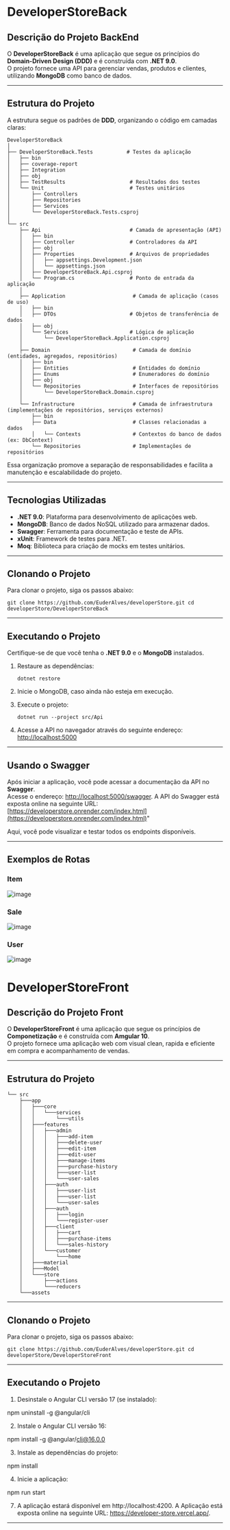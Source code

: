 # DeveloperStoreBack

## Descrição do Projeto BackEnd

O **DeveloperStoreBack** é uma aplicação que segue os princípios do **Domain-Driven Design (DDD)** e é construída com **.NET 9.0**.  
O projeto fornece uma API para gerenciar vendas, produtos e clientes, utilizando **MongoDB** como banco de dados.

---

## Estrutura do Projeto

A estrutura segue os padrões de **DDD**, organizando o código em camadas claras:


```plaintext
DeveloperStoreBack
│
├── DeveloperStoreBack.Tests           # Testes da aplicação
│   ├── bin                             
│   ├── coverage-report                 
│   ├── Integration                    
│   ├── obj                             
│   ├── TestResults                     # Resultados dos testes
│   └── Unit                            # Testes unitários
│       ├── Controllers
│       ├── Repositories
│       ├── Services
│       └── DeveloperStoreBack.Tests.csproj
│
└── src
    ├── Api                             # Camada de apresentação (API)
    │   ├── bin                         
    │   ├── Controller                  # Controladores da API
    │   ├── obj                         
    │   ├── Properties                  # Arquivos de propriedades
    │   │   ├── appsettings.Development.json
    │   │   └── appsettings.json
    │   ├── DeveloperStoreBack.Api.csproj
    │   └── Program.cs                  # Ponto de entrada da aplicação
    │
    ├── Application                      # Camada de aplicação (casos de uso)
    │   ├── bin                         
    │   ├── DTOs                        # Objetos de transferência de dados
    │   ├── obj                        
    │   └── Services                    # Lógica de aplicação
    │       └── DeveloperStoreBack.Application.csproj
    │
    ├── Domain                           # Camada de domínio (entidades, agregados, repositórios)
    │   ├── bin                         
    │   ├── Entities                     # Entidades do domínio
    │   ├── Enums                        # Enumeradores do domínio
    │   ├── obj                         
    │   └── Repositories                 # Interfaces de repositórios
    │       └── DeveloperStoreBack.Domain.csproj
    │
    └── Infrastructure                   # Camada de infraestrutura (implementações de repositórios, serviços externos)
        ├── bin                        
        ├── Data                         # Classes relacionadas a dados
        │   └── Contexts                 # Contextos do banco de dados (ex: DbContext)
        └── Repositories                 # Implementações de repositórios
```
Essa organização promove a separação de responsabilidades e facilita a manutenção e escalabilidade do projeto.

---

## Tecnologias Utilizadas

*   **.NET 9.0**: Plataforma para desenvolvimento de aplicações web.
*   **MongoDB**: Banco de dados NoSQL utilizado para armazenar dados.
*   **Swagger**: Ferramenta para documentação e teste de APIs.
*   **xUnit**: Framework de testes para .NET.
*   **Moq**: Biblioteca para criação de mocks em testes unitários.

---

## Clonando o Projeto

Para clonar o projeto, siga os passos abaixo:

`git clone https://github.com/EuderAlves/developerStore.git cd developerStore/DeveloperStoreBack`

---

## Executando o Projeto

Certifique-se de que você tenha o **.NET 9.0** e o **MongoDB** instalados.

1.  Restaure as dependências:
       
    `dotnet restore`
    
2.  Inicie o MongoDB, caso ainda não esteja em execução.
3.  Execute o projeto:
    
    `dotnet run --project src/Api`
    
4.  Acesse a API no navegador através do seguinte endereço: [http://localhost:5000](http://localhost:5000)

---

## Usando o Swagger

Após iniciar a aplicação, você pode acessar a documentação da API no **Swagger**.  
Acesse o endereço: [http://localhost:5000/swagger](http://localhost:5000/swagger).
A API do Swagger está exposta online na seguinte URL: [https://developerstore.onrender.com/index.html](https://developerstore.onrender.com/index.html)"


Aqui, você pode visualizar e testar todos os endpoints disponíveis.

---

## Exemplos de Rotas

### **Item**

![image](https://github.com/user-attachments/assets/040b5bfa-ea10-4395-ade1-66835ef36723)

### **Sale**

![image](https://github.com/user-attachments/assets/60d78763-91ee-4707-bb12-2c3f740cdb32)

### **User**

![image](https://github.com/user-attachments/assets/109f4224-33c4-46b0-80e7-2f74d61383e5)

# DeveloperStoreFront

## Descrição do Projeto Front

O **DeveloperStoreFront** é uma aplicação que segue os princípios de **Componetização** e é construída com **Amgular 10**.  
O projeto fornece uma aplicação web com visual clean, rapida e eficiente em compra e acompanhamento de vendas.

---

## Estrutura do Projeto

```plaintext
└── src
    ├───app
    │   ├───core
    │   │   └───services
    │   │       └───utils
    │   ├───features
    │   │   ├───admin
    │   │   │   ├───add-item
    │   │   │   ├───delete-user
    │   │   │   ├───edit-item
    │   │   │   ├───edit-user
    │   │   │   ├───manage-items
    │   │   │   ├───purchase-history
    │   │   │   ├───user-list
    │   │   │   └───user-sales
    │   │   ├───auth
    │   │   │   ├───user-list
    │   │   │   ├───user-list
    │   │   │   └───user-sales
    │   │   ├───auth
    │   │   │   ├───login
    │   │   │   └───register-user
    │   │   ├───client
    │   │   │   ├───cart
    │   │   │   ├───purchase-items
    │   │   │   └───sales-history
    │   │   └───customer
    │   │       └───home
    │   ├───material
    │   ├───Model
    │   └───store
    │       ├───actions
    │       └───reducers
    └───assets
```
---

## Clonando o Projeto

Para clonar o projeto, siga os passos abaixo:

`git clone https://github.com/EuderAlves/developerStore.git cd developerStore/DeveloperStoreFront`

---

## Executando o Projeto

1. Desinstale o Angular CLI versão 17 (se instalado):

npm uninstall -g @angular/cli

2. Instale o Angular CLI versão 16:

npm install -g @angular/cli@16.0.0

3. Instale as dependências do projeto:

npm install

4. Inicie a aplicação:

npm run start

7. A aplicação estará disponível em http://localhost:4200.
   A Aplicação está exposta online na seguinte URL: https://developer-store.vercel.app/.

---
